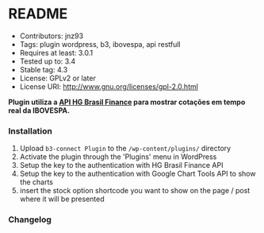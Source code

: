 # README

* Contributors: jnz93
* Tags: plugin wordpress, b3, ibovespa, api restfull
* Requires at least: 3.0.1
* Tested up to: 3.4
* Stable tag: 4.3
* License: GPLv2 or later
* License URI: http://www.gnu.org/licenses/gpl-2.0.html

**Plugin utiliza a [API HG Brasil Finance](https://hgbrasil.com/status/finance) para mostrar cotações em tempo real da IBOVESPA.**

### Installation

1. Upload `b3-connect Plugin` to the `/wp-content/plugins/` directory
2. Activate the plugin through the 'Plugins' menu in WordPress
3. Setup the key to the authentication with HG Brasil Finance API
4. Setup the key to the authentication with Google Chart Tools API to show the charts
5. insert the stock option shortcode you want to show on the page / post where it will be presented

### Changelog
